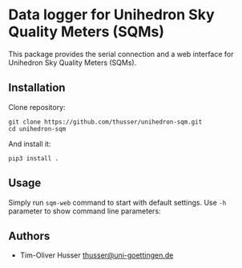 # Data logger for Unihedron Sky Quality Meters (SQMs)
This package provides the serial connection and a web interface for Unihedron Sky Quality Meters (SQMs).


## Installation
Clone repository:

    git clone https://github.com/thusser/unihedron-sqm.git
    cd unihedron-sqm
    
And install it:

    pip3 install .


## Usage
Simply run `sqm-web` command to start with default settings. Use `-h` parameter to show command line parameters:



## Authors
* Tim-Oliver Husser <thusser@uni-goettingen.de>

